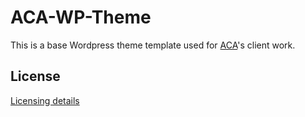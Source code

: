 ACA-WP-Theme
============

This is a base Wordpress theme template used for [ACA](http://architects.agency)'s client work.

## License
[Licensing details](http://creativecommons.org/licenses/by-nc-nd/4.0/)
